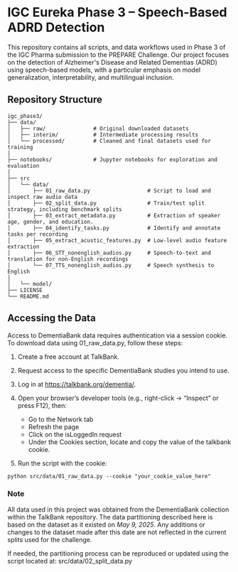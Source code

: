 # IGC Eureka Phase 3 – Speech-Based ADRD Detection

This repository contains all scripts, and data workflows used in Phase 3 of the IGC Pharma submission to the PREPARE Challenge. Our project focuses on the detection of Alzheimer's Disease and Related Dementias (ADRD) using speech-based models, with a particular emphasis on model generalization, interpretability, and multilingual inclusion.

## Repository Structure

```
igc_phase3/
├── data/                  
│   ├── raw/               # Original downloaded datasets
│   ├── interim/           # Intermediate processing results
│   └── processed/         # Cleaned and final datasets used for training
│
├── notebooks/             # Jupyter notebooks for exploration and evaluation
│
├── src
│   └── data/             
│       ├── 01_raw_data.py                  # Script to load and inspect raw audio data
│       ├── 02_split_data.py                # Train/test split strategy, including benchmark splits
│       ├── 03_extract_metadata.py          # Extraction of speaker age, gender, and education.
│       ├── 04_identify_tasks.py            # Identify and annotate tasks per recording
│       ├── 05_extract_acustic_features.py  # Low-level audio feature extraction
│       ├── 06_STT_nonenglish_audios.py     # Speech-to-text and translation for non-English recordings
│       └── 07_TTS_nonenglish_audios.py     # Speech synthesis to English
│        
│   └── model/
├── LICENSE                 
└── README.md     
```
## Accessing the Data

Access to DementiaBank data requires authentication via a session cookie. To download data using 01_raw_data.py, follow these steps:

1. Create a free account at TalkBank.
2. Request access to the specific DementiaBank studies you intend to use.
3. Log in at https://talkbank.org/dementia/.
4. Open your browser’s developer tools (e.g., right-click → “Inspect” or press F12), then:
    * Go to the Network tab
    * Refresh the page
    * Click on the isLoggedIn request
    * Under the Cookies section, locate and copy the value of the talkbank cookie.

5. Run the script with the cookie:
```
python src/data/01_raw_data.py --cookie "your_cookie_value_here"
```

### Note

All data used in this project was obtained from the DementiaBank collection within the TalkBank repository. The data partitioning described here is based on the dataset as it existed on *May 9, 2025*. Any additions or changes to the dataset made after this date are not reflected in the current splits used for the challenge.

If needed, the partitioning process can be reproduced or updated using the script located at:
src/data/02_split_data.py

